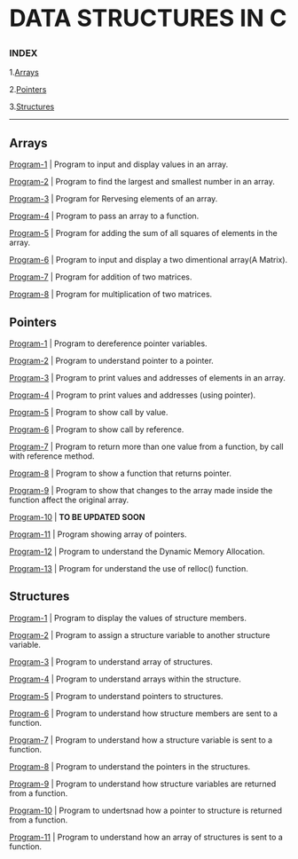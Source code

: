 **<H1>DATA STRUCTURES IN C</H1>**
---------------------------------
<h3>INDEX</h3>

1.[Arrays](https://github.com/ashishkumar-work/Data-Structures-in-C/tree/main#arrays)

2.[Pointers](https://github.com/ashishkumar-work/Data-Structures-in-C/tree/main#pointers)

3.[Structures](https://github.com/ashishkumar-work/Data-Structures-in-C/tree/main#structures)


---------------
<h2>Arrays</h2>

[Program-1](https://github.com/ashishkumar-work/Data-Structures-in-C/blob/main/arrays/array_p1.c) | Program to input and display values in an array.

[Program-2](https://github.com/ashishkumar-work/Data-Structures-in-C/blob/main/arrays/array_p1.c) | Program to find the largest and smallest number in an array.

[Program-3](https://github.com/ashishkumar-work/Data-Structures-in-C/blob/main/arrays/array_p1.c) | Program for Rervesing elements of an array.

[Program-4](https://github.com/ashishkumar-work/Data-Structures-in-C/blob/main/arrays/array_p1.c) | Program to pass an array to a function.

[Program-5](https://github.com/ashishkumar-work/Data-Structures-in-C/blob/main/arrays/array_p1.c) | Program for adding the sum of all squares of elements in the array.

[Program-6](https://github.com/ashishkumar-work/Data-Structures-in-C/blob/main/arrays/array_p1.c) | Program to input and display a two dimentional array(A Matrix).

[Program-7](https://github.com/ashishkumar-work/Data-Structures-in-C/blob/main/arrays/array_p1.c) | Program for addition of two matrices.

[Program-8](https://github.com/ashishkumar-work/Data-Structures-in-C/blob/main/arrays/array_p1.c) | Program for multiplication of two matrices.


<h2>Pointers</h2>

[Program-1](https://github.com/ashishkumar-work/Data-Structures-in-C/blob/main/pointers/pointer_p1.c) | Program to dereference pointer variables.

[Program-2](https://github.com/ashishkumar-work/Data-Structures-in-C/blob/main/pointers/pointer_p2.c) | Program to understand pointer to a pointer.

[Program-3](https://github.com/ashishkumar-work/Data-Structures-in-C/blob/main/pointers/pointer_p3.c) | Program to print values and addresses of elements in an array.

[Program-4](https://github.com/ashishkumar-work/Data-Structures-in-C/blob/main/pointers/pointer_p4.c) | Program to print values and addresses (using pointer).

[Program-5](https://github.com/ashishkumar-work/Data-Structures-in-C/blob/main/pointers/pointer_p5.c) | Program to show call by value.

[Program-6](https://github.com/ashishkumar-work/Data-Structures-in-C/blob/main/pointers/pointer_p6.c) | Program to show call by reference.

[Program-7](https://github.com/ashishkumar-work/Data-Structures-in-C/blob/main/pointers/pointer_p7.c) | Program to return more than one value from a function, by call with reference method.

[Program-8](https://github.com/ashishkumar-work/Data-Structures-in-C/blob/main/pointers/pointer_p8.c) | Program to show a function that returns pointer.

[Program-9](https://github.com/ashishkumar-work/Data-Structures-in-C/blob/main/pointers/pointer_p9.c) | Program to show that changes to the array made inside the function affect the original array.

[Program-10](https://github.com/ashishkumar-work/Data-Structures-in-C/blob/main/pointers/pointer_p10.c) | **TO BE UPDATED SOON**

[Program-11](https://github.com/ashishkumar-work/Data-Structures-in-C/blob/main/pointers/pointer_p11.c) | Program showing array of pointers.

[Program-12](https://github.com/ashishkumar-work/Data-Structures-in-C/blob/main/pointers/pointer_p12.c) | Program to understand the Dynamic Memory Allocation.

[Program-13](https://github.com/ashishkumar-work/Data-Structures-in-C/blob/main/pointers/pointer_p13.c) | Program for understand the use of relloc() function.

<h2>Structures</h2>

[Program-1](https://github.com/ashishkumar-work/Data-Structures-in-C/blob/main/structures/structure_p1.c) | Program to display the values of structure members.

[Program-2](https://github.com/ashishkumar-work/Data-Structures-in-C/blob/main/structures/structure_p2.c) | Program to assign a structure variable to another structure variable.

[Program-3](https://github.com/ashishkumar-work/Data-Structures-in-C/blob/main/structures/structure_p3.c) | Program to understand array of structures.

[Program-4](https://github.com/ashishkumar-work/Data-Structures-in-C/blob/main/structures/structure_p4.c) | Program to understand arrays within the structure.

[Program-5](https://github.com/ashishkumar-work/Data-Structures-in-C/blob/main/structures/structure_p5.c) | Program to understand pointers to structures.

[Program-6](https://github.com/ashishkumar-work/Data-Structures-in-C/blob/main/structures/structure_p6.c) | Program to understand how structure members are sent to a function.

[Program-7](https://github.com/ashishkumar-work/Data-Structures-in-C/blob/main/structures/structure_p7.c) | Program to understand how a structure variable is sent to a function.

[Program-8](https://github.com/ashishkumar-work/Data-Structures-in-C/blob/main/structures/structure_p8.c) | Program to understand the pointers in the structures.

[Program-9](https://github.com/ashishkumar-work/Data-Structures-in-C/blob/main/structures/structure_p9.c) | Program to understand how structure variables are returned from a function.

[Program-10](https://github.com/ashishkumar-work/Data-Structures-in-C/blob/main/structures/structure_p10.c) | Program to undertsnad how a pointer to structure is returned from a function.

[Program-11](https://github.com/ashishkumar-work/Data-Structures-in-C/blob/main/structures/structure_p11.c) | Program to understand how an array of structures is sent to a function.

 


